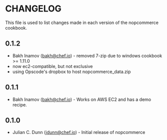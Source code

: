 CHANGELOG
=========

This file is used to list changes made in each version of the nopcommerce cookbook.

0.1.2
-----
- Bakh Inamov (bakh@chef.io) - removed 7-zip due to windows cookbook >= 1.11.0
- now ec2-compatible, but not exclusive
- using Opscode's dropbox to host nopcommerce_data.zip

0.1.1
-----
- Bakh Inamov (<bakh@chef.io>) - Works on AWS EC2 and has a demo recipe.

0.1.0
-----
- Julian C. Dunn (<jdunn@chef.io>) - Initial release of nopcommerce
